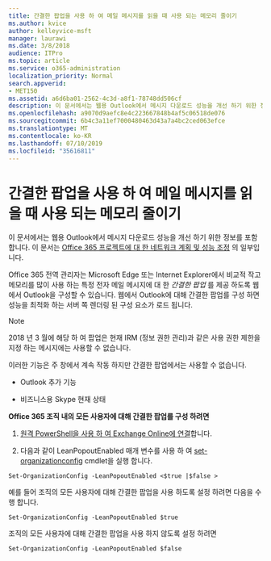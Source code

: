 ```yaml
---
title: 간결한 팝업을 사용 하 여 메일 메시지를 읽을 때 사용 되는 메모리 줄이기
ms.author: kvice
author: kelleyvice-msft
manager: laurawi
ms.date: 3/8/2018
audience: ITPro
ms.topic: article
ms.service: o365-administration
localization_priority: Normal
search.appverid:
- MET150
ms.assetid: a6d6ba01-2562-4c3d-a8f1-78748dd506cf
description: 이 문서에서는 웹용 Outlook에서 메시지 다운로드 성능을 개선 하기 위한 정보를 포함 합니다.
ms.openlocfilehash: a9070d9aefc8e4c223667848b4af5c06518de076
ms.sourcegitcommit: 6b4c3a11ef7000480463d43a7a4bc2ced063efce
ms.translationtype: MT
ms.contentlocale: ko-KR
ms.lasthandoff: 07/10/2019
ms.locfileid: "35616811"
---
```

# <a name="use-lean-popouts-to-reduce-memory-used-when-reading-mail-messages"></a>간결한 팝업을 사용 하 여 메일 메시지를 읽을 때 사용 되는 메모리 줄이기

이 문서에서는 웹용 Outlook에서 메시지 다운로드 성능을 개선 하기 위한 정보를 포함 합니다. 이 문서는 [Office 365 프로젝트에 대 한 네트워크 계획 및 성능 조정](https://aka.ms/tune) 의 일부입니다.
   
Office 365 전역 관리자는 Microsoft Edge 또는 Internet Explorer에서 비교적 작고 메모리를 많이 사용 하는 특정 전자 메일 메시지에 대 한 *간결한 팝업* 를 제공 하도록 웹에서 Outlook을 구성할 수 있습니다. 웹에서 Outlook에 대해 간결한 팝업를 구성 하면 성능을 최적화 하는 서버 쪽 렌더링 된 구성 요소가 로드 됩니다. 
  
> [!NOTE]
> 2018 년 3 월에 해당 하 여 팝업은 현재 IRM (정보 권한 관리)과 같은 사용 권한 제한을 지정 하는 메시지에는 사용할 수 없습니다. 
  
이러한 기능은 주 창에서 계속 작동 하지만 간결한 팝업에서는 사용할 수 없습니다.
  
- Outlook 추가 기능
    
- 비즈니스용 Skype 현재 상태
    
 **Office 365 조직 내의 모든 사용자에 대해 간결한 팝업를 구성 하려면**
  
1. [원격 PowerShell을 사용 하 여 Exchange Online에 연결](http://technet.microsoft.com/library/jj984289%28v=exchg.150%29.aspx )합니다.
    
2. 다음과 같이 LeanPopoutEnabled 매개 변수를 사용 하 여 [set-organizationconfig](https://technet.microsoft.com/library/aa997443%28v=exchg.160%29.aspx) cmdlet을 실행 합니다. 
    
  ```
  Set-OrganizationConfig -LeanPopoutEnabled <$true |$false >
  ```

  예를 들어 조직의 모든 사용자에 대해 간결한 팝업을 사용 하도록 설정 하려면 다음을 수행 합니다.
    
  ```
  Set-OrganizationConfig -LeanPopoutEnabled $true
  ```

  조직의 모든 사용자에 대해 간결한 팝업을 사용 하지 않도록 설정 하려면
    
  ```
  Set-OrganizationConfig -LeanPopoutEnabled $false
  ```


